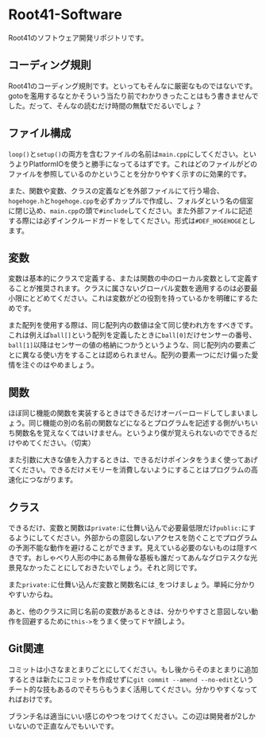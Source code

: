 # Root41-Software

Root41のソフトウェア開発リポジトリです。

## コーディング規則

Root41のコーディング規則です。といってもそんなに厳密なものではないです。gotoを濫用するなとかそういう当たり前でわかりきったことはもう書きませんでした。だって、そんなの読むだけ時間の無駄でだるいでしょ？

## ファイル構成

`loop()`と`setup()`の両方を含むファイルの名前は`main.cpp`にしてください。というよりPlatformIOを使うと勝手になってるはずです。これはどのファイルがどのファイルを参照しているのかということを分かりやすく示すのに効果的です。

また、関数や変数、クラスの定義などを外部ファイルにて行う場合、`hogehoge.h`と`hogehoge.cpp`を必ずカップルで作成し、フォルダという名の個室に閉じ込め、`main.cpp`の頭で`#include`してください。また外部ファイルに記述する際には必ずインクルードガードをしてください。形式は`#DEF_HOGEHOGE`とします。

## 変数

変数は基本的にクラスで定義する、または関数の中のローカル変数として定義することが推奨されます。クラスに属さないグローバル変数を適用するのは必要最小限にとどめてください。これは変数がどの役割を持っているかを明確にするためです。

また配列を使用する際は、同じ配列内の数値は全て同じ使われ方をすべきです。これは例えば`ball[]`という配列を定義したときに`ball[0]`だけセンサーの番号、`ball[1]`以降はセンサーの値の格納につかうというような、同じ配列内の要素ごとに異なる使い方をすることは認められません。配列の要素一つにだけ偏った愛情を注ぐのはやめましょう。

## 関数

ほぼ同じ機能の関数を実装するときはできるだけオーバーロードしてしまいましょう。同じ機能の別の名前の関数などになるとプログラムを記述する側がいちいち関数名を覚えなくてはいけません。というより僕が覚えられないのでできるだけやめてください。（切実）

また引数に大きな値を入力するときは、できるだけポインタをうまく使ってあげてください。できるだけメモリーを消費しないようにすることはプログラムの高速化につながります。

## クラス

できるだけ、変数と関数は`private:`に仕舞い込んで必要最低限だけ`public:`にするようにしてください。外部からの意図しないアクセスを防ぐことでプログラムの予測不能な動作を避けることができます。見えている必要のないものは隠すべきです。おしゃべり人形の中にある無骨な基板も誰だってあんなグロテスクな光景見なかったことにしておきたいでしょう。それと同じです。

また`private:`に仕舞い込んだ変数と関数名には`_`をつけましょう。単純に分かりやすいからね。

あと、他のクラスに同じ名前の変数があるときは、分かりやすさと意図しない動作を回避するために`this->`をうまく使ってドヤ顔しよう。

## Git関連

コミットは小さなまとまりごとにしてください。もし後からそのまとまりに追加するときは新たにコミットを作成せずに`git commit --amend --no-edit`というチート的な技もあるのでそちらもうまく活用してください。分かりやすくなってればおけです。

ブランチ名は適当にいい感じのやつをつけてください。この辺は開発者が2しかいないので正直なんでもいいです。
